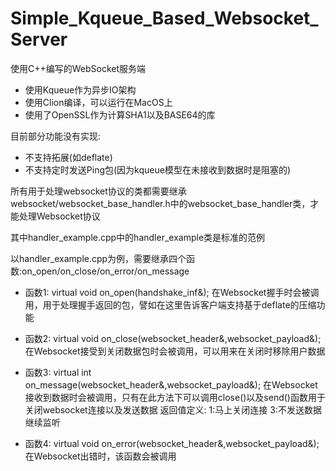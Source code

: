 # Simple_Kqueue_Based_Websocket_Server

使用C++编写的WebSocket服务端
- 使用Kqueue作为异步IO架构
- 使用Clion编译，可以运行在MacOS上
- 使用了OpenSSL作为计算SHA1以及BASE64的库

目前部分功能没有实现:
- 不支持拓展(如deflate)
- 不支持定时发送Ping包(因为kqueue模型在未接收到数据时是阻塞的)

所有用于处理websocket协议的类都需要继承websocket/websocket_base_handler.h中的websocket_base_handler类，才能处理Websocket协议

其中handler_example.cpp中的handler_example类是标准的范例

以handler_example.cpp为例，需要继承四个函数:on_open/on_close/on_error/on_message

- 函数1: virtual void on_open(handshake_inf&);
在Websocket握手时会被调用，用于处理握手返回的包，譬如在这里告诉客户端支持基于deflate的压缩功能

- 函数2: virtual void on_close(websocket_header&,websocket_payload&);
在Websocket接受到关闭数据包时会被调用，可以用来在关闭时移除用户数据

- 函数3: virtual int on_message(websocket_header&,websocket_payload&);
在Websocket接收到数据时会被调用，只有在此方法下可以调用close()以及send()函数用于关闭websocket连接以及发送数据
返回值定义: 1:马上关闭连接 3:不发送数据继续监听

- 函数4: virtual void on_error(websocket_header&,websocket_payload&);
在Websocket出错时，该函数会被调用
